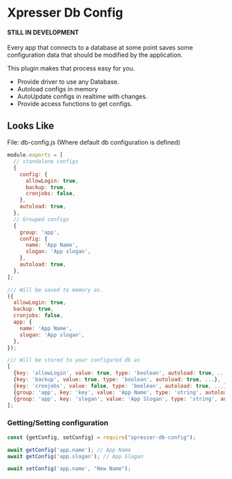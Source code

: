 # Xpresser Db Config

#### STILL IN DEVELOPMENT

Every app that connects to a database at some point saves some configuration data that should be modified by the
application.

This plugin makes that process easy for you.

- Provide driver to use any Database.
- Autoload configs in memory
- AutoUpdate configs in realtime with changes.
- Provide access functions to get configs.

## Looks Like

File: db-config.js (Where default db configuration is defined)

```javascript
module.exports = [
  // standalone configs
  {
    config: {
      allowLogin: true,
      backup: true,
      cronjobs: false,
    },
    autoload: true,
  },
  // Grouped configs
  {
    group: 'app',
    config: {
      name: 'App Name',
      slogan: 'App slogan',
    },
    autoload: true,
  },
];

/// Will be saved to memory as.
({
  allowLogin: true,
  backup: true,
  cronjobs: false,
  app: {
    name: 'App Name',
    slogan: 'App slogan',
  },
});

/// Will be stored to your configured db as
[
  {key: 'allowLogin', value: true, type: 'boolean', autoload: true, ...},
  {key: 'backup', value: true, type: 'boolean', autoload: true, ...},
  {key: 'cronjobs', value: false, type: 'boolean', autoload: true, ...},
  {group: 'app', key: 'key', value: 'App Name', type: 'string', autoload: true, ...},
  {group: 'app', key: 'slogan', value: 'App Slogan', type: 'string', autoload: true, ...},
];
```

### Getting/Setting configuration

```javascript
const {getConfig, setConfig} = require("xpresser-db-config");

await getConfig('app.name'); // App Name
await getConfig('app.slogan'); // App Slogan

await setConfig('app.name', "New Name");
```